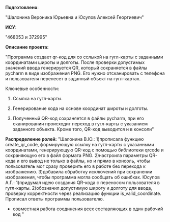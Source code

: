 __Подготовлено__:

"Шалонина Вероника Юрьевна и Юсупов Алексей Георгиевич"

__ИСУ__:

"468053 и 372995"

__Описание проекта:__

"Программа создает qr-код для со сслыкой на гугл-карты с заданными координатами широты и долготы. После проверки допустимых значений ввода генерируется QR, который сохраняется в файлы pycharm в виде изображения PNG. Его нужно отсканировать с телефона и пользователя перенесет в заданный объект на гугл-картах.

Ключевые особенности:

1. Ссылка на гугл-карты.

2. Генерирование кода на основе координат широты и долготы.

3. Полученный QR-код сохраняется в файлы pycharm, при его сканировании происходит переход в гугл-карты с указанием заданного объекта. Кроме того, QR-код выводится и в консоли"
   
__Распределение ролей:__
"Шалонина В.Ю.:
1)прописала функцию create_qr_code, формирующую ссылку на гугл-карты с указанными координатами, генерирующую QR-код с помощью библиотеки qrcode и сохраняющую его в файл формата PNG. 
2)настроила параметры QR-кода и его вывод не только в файлы, но и прямо в консоль, чтобы пользователь мог сразу проверить его в работе без перехода к изображению.
3)добавила обработку исключений при сохранении изображения, чтобы программа могла сообщать об ошибках.
Юсупов А.Г.:
1)придумал идею создания QR-кода с переносом пользователя в гугл-карты.
2)обозначил допустимую широту и долготу для ввода, проверку корректности через реализацию функции is_valid_coordinate. Прописал ответы программы пользователю.

+ совместная работа соединения всех составляющих в один рабочий код "
